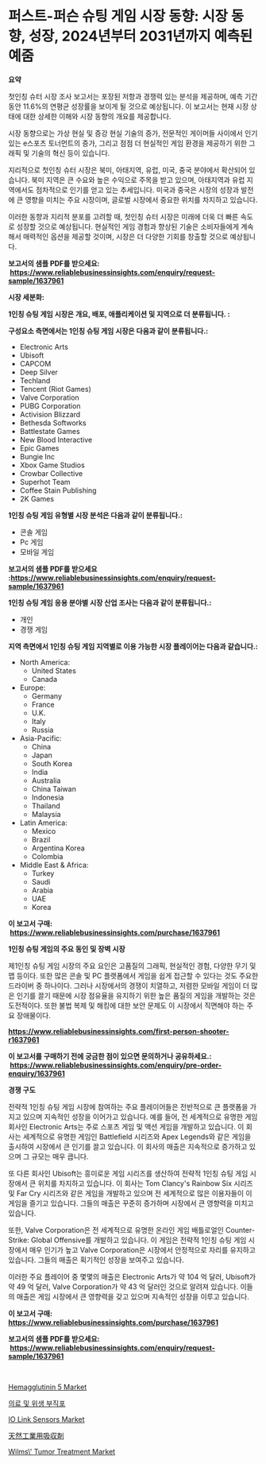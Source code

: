 <p><h1>퍼스트-퍼슨 슈팅 게임 시장 동향: 시장 동향, 성장, 2024년부터 2031년까지 예측된 예줌</h1></p><p><strong>요약</strong></p>
<p><p>첫인칭 슈터 시장 조사 보고서는 포장된 저항과 경쟁력 있는 분석을 제공하며, 예측 기간 동안 11.6%의 연평균 성장률을 보이게 될 것으로 예상됩니다. 이 보고서는 현재 시장 상태에 대한 상세한 이해와 시장 동향의 개요를 제공합니다.</p><p>시장 동향으로는 가상 현실 및 증강 현실 기술의 증가, 전문적인 게이머들 사이에서 인기 있는 e스포츠 토너먼트의 증가, 그리고 점점 더 현실적인 게임 환경을 제공하기 위한 그래픽 및 기술의 혁신 등이 있습니다.</p><p>지리적으로 첫인칭 슈터 시장은 북미, 아태지역, 유럽, 미국, 중국 분야에서 확산되어 있습니다. 북미 지역은 큰 수요와 높은 수익으로 주목을 받고 있으며, 아태지역과 유럽 지역에서도 점차적으로 인기를 얻고 있는 추세입니다. 미국과 중국은 시장의 성장과 발전에 큰 영향을 미치는 주요 시장이며, 글로벌 시장에서 중요한 위치를 차지하고 있습니다.</p><p>이러한 동향과 지리적 분포를 고려할 때, 첫인칭 슈터 시장은 미래에 더욱 더 빠른 속도로 성장할 것으로 예상됩니다. 현실적인 게임 경험과 향상된 기술은 소비자들에게 계속해서 매력적인 옵션을 제공할 것이며, 시장은 더 다양한 기회를 창출할 것으로 예상됩니다.</p></p>
<p><strong>보고서의 샘플 PDF를 받으세요: &nbsp;<a href="https://www.reliablebusinessinsights.com/enquiry/request-sample/1637961">https://www.reliablebusinessinsights.com/enquiry/request-sample/1637961</a></strong></p>
<p><strong>시장 세분화:</strong></p>
<p><strong> 1인칭 슈팅 게임 시장은 개요, 배포, 애플리케이션 및 지역으로 더 분류됩니다. :</strong></p>
<p><strong>구성요소 측면에서는 1인칭 슈팅 게임 시장은 다음과 같이 분류됩니다.:</strong></p>
<p><ul><li>Electronic Arts</li><li>Ubisoft</li><li>CAPCOM</li><li>Deep Silver</li><li>Techland</li><li>Tencent (Riot Games)</li><li>Valve Corporation</li><li>PUBG Corporation</li><li>Activision Blizzard</li><li>Bethesda Softworks</li><li>Battlestate Games</li><li>New Blood Interactive</li><li>Epic Games</li><li>Bungie Inc</li><li>Xbox Game Studios</li><li>Crowbar Collective</li><li>Superhot Team</li><li>Coffee Stain Publishing</li><li>2K Games</li></ul></p>
<p><strong> 1인칭 슈팅 게임 유형별 시장 분석은 다음과 같이 분류됩니다.:</strong></p>
<p><ul><li>콘솔 게임</li><li>Pc 게임</li><li>모바일 게임</li></ul></p>
<p><strong>보고서의 샘플 PDF를 받으세요 :<a href="https://www.reliablebusinessinsights.com/enquiry/request-sample/1637961">https://www.reliablebusinessinsights.com/enquiry/request-sample/1637961</a></strong></p>
<p><strong> 1인칭 슈팅 게임 응용 분야별 시장 산업 조사는 다음과 같이 분류됩니다.:</strong></p>
<p><ul><li>개인</li><li>경쟁 게임</li></ul></p>
<p><strong>지역 측면에서 1인칭 슈팅 게임 지역별로 이용 가능한 시장 플레이어는 다음과 같습니다.:</strong></p>
<p><ul>
    <li>
        North America:
        <ul>
            <li>United States</li>
            <li>Canada</li>
        </ul>
    </li>
    <li>
        Europe:
        <ul>
            <li>Germany</li>
            <li>France</li>
            <li>U.K.</li>
            <li>Italy</li>
            <li>Russia</li>
        </ul>
    </li>
    <li>
        Asia-Pacific:
        <ul>
            <li>China</li>
            <li>Japan</li>
            <li>South Korea</li>
            <li>India</li>
            <li>Australia</li>
            <li>China Taiwan</li>
            <li>Indonesia</li>
            <li>Thailand</li>
            <li>Malaysia</li>
        </ul>
    </li>
    <li>
        Latin America:
        <ul>
            <li>Mexico</li>
            <li>Brazil</li>
            <li>Argentina Korea</li>
            <li>Colombia</li>
        </ul>
    </li>
    <li>
        Middle East & Africa:
        <ul>
            <li>Turkey</li>
            <li>Saudi</li>
            <li>Arabia</li>
            <li>UAE</li>
            <li>Korea</li>
        </ul>
    </li>
    </ul></p>
<p><strong>이 보고서 구매: &nbsp;<a href="https://www.reliablebusinessinsights.com/purchase/1637961">https://www.reliablebusinessinsights.com/purchase/1637961</a></strong></p>
<p><strong>1인칭 슈팅 게임의 주요 동인 및 장벽 시장</strong></p>
<p><p>제1인칭 슈팅 게임 시장의 주요 요인은 고품질의 그래픽, 현실적인 경험, 다양한 무기 및 맵 등이다. 또한 많은 콘솔 및 PC 플랫폼에서 게임을 쉽게 접근할 수 있다는 것도 주요한 드라이버 중 하나이다. 그러나 시장에서의 경쟁이 치열하고, 저렴한 모바일 게임이 더 많은 인기를 끌기 때문에 시장 점유율을 유지하기 위한 높은 품질의 게임을 개발하는 것은 도전적이다. 또한 불법 복제 및 해킹에 대한 보안 문제도 이 시장에서 직면해야 하는 주요 장애물이다.</p></p>
<p><strong><a href="https://www.reliablebusinessinsights.com/first-person-shooter-r1637961">https://www.reliablebusinessinsights.com/first-person-shooter-r1637961</a></strong></p>
<p><strong>이 보고서를 구매하기 전에 궁금한 점이 있으면 문의하거나 공유하세요.: &nbsp;<a href="https://www.reliablebusinessinsights.com/enquiry/pre-order-enquiry/1637961">https://www.reliablebusinessinsights.com/enquiry/pre-order-enquiry/1637961</a></strong></p>
<p><strong>경쟁 구도</strong></p>
<p><p>전략적 1인칭 슈팅 게임 시장에 참여하는 주요 플레이어들은 전반적으로 큰 플랫폼을 가지고 있으며 지속적인 성장을 이어가고 있습니다. 예를 들어, 전 세계적으로 유명한 게임 회사인 Electronic Arts는 주로 스포츠 게임 및 액션 게임을 개발하고 있습니다. 이 회사는 세계적으로 유명한 게임인 Battlefield 시리즈와 Apex Legends와 같은 게임을 출시하여 시장에서 큰 인기를 끌고 있습니다. 이 회사의 매출은 지속적으로 증가하고 있으며 그 규모는 매우 큽니다.</p><p>또 다른 회사인 Ubisoft는 흥미로운 게임 시리즈를 생산하여 전략적 1인칭 슈팅 게임 시장에서 큰 위치를 차지하고 있습니다. 이 회사는 Tom Clancy's Rainbow Six 시리즈 및 Far Cry 시리즈와 같은 게임을 개발하고 있으며 전 세계적으로 많은 이용자들이 이 게임을 즐기고 있습니다. 그들의 매출은 꾸준히 증가하며 시장에서 큰 영향력을 미치고 있습니다.</p><p>또한, Valve Corporation은 전 세계적으로 유명한 온라인 게임 배틀로얼인 Counter-Strike: Global Offensive를 개발하고 있습니다. 이 게임은 전략적 1인칭 슈팅 게임 시장에서 매우 인기가 높고 Valve Corporation은 시장에서 안정적으로 자리를 유지하고 있습니다. 그들의 매출은 획기적인 성장을 보여주고 있습니다.</p><p>이러한 주요 플레이어 중 몇몇의 매출은 Electronic Arts가 약 104 억 달러, Ubisoft가 약 49 억 달러, Valve Corporation가 약 43 억 달러인 것으로 알려져 있습니다. 이들의 매출은 게임 시장에서 큰 영향력을 갖고 있으며 지속적인 성장을 이루고 있습니다.</p></p>
<p><strong>이 보고서 구매: &nbsp; <a href="https://www.reliablebusinessinsights.com/purchase/1637961">https://www.reliablebusinessinsights.com/purchase/1637961</a></strong></p>
<p><strong>보고서의 샘플 PDF를 받으세요: &nbsp;<a href="https://www.reliablebusinessinsights.com/enquiry/request-sample/1637961">https://www.reliablebusinessinsights.com/enquiry/request-sample/1637961</a></strong><strong></strong></p>
<p>&nbsp;</p>
<p><p><a href="https://github.com/JameTravis/Market-Research-Report-List-5/blob/main/hemagglutinin-5-market.md">Hemagglutinin 5 Market</a></p><p><a href="https://github.com/bossladyaries0/Market-Research-Report-List-1/blob/main/569711686671.md">의료 및 위생 부직포</a></p><p><a href="https://issuu.com/reportprime-2/docs/io-link-sensors-market-size-2030.pptx">IO Link Sensors Market</a></p><p><a href="https://github.com/SantosDicki04/Market-Research-Report-List-1/blob/main/107343095029.md">天然工業用吸収剤</a></p><p><a href="https://github.com/HenrietteMills1/Market-Research-Report-List-1/blob/main/wilms-tumor-treatment-market.md">Wilms\' Tumor Treatment Market</a></p></p>